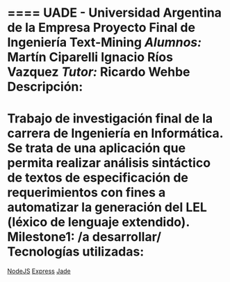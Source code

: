 ====
UADE - Universidad Argentina de la Empresa
Proyecto Final de Ingeniería
Text-Mining
_Alumnos:_
Martín Ciparelli
Ignacio Ríos Vazquez
_Tutor:_
Ricardo Wehbe
Descripción:
============
Trabajo de investigación final de la carrera de Ingeniería en Informática. 
Se trata de una aplicación que permita realizar análisis sintáctico de textos de especificación de requerimientos con fines a automatizar la generación del LEL (léxico de lenguaje extendido).
Milestone1:
/a desarrollar/
Tecnologías utilizadas:
============
[NodeJS](http://nodejs.org)
[Express](http://expressjs.com)
[Jade](http://jade-lang.com)

